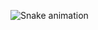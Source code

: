 ![Snake animation](https://github.com/roledbaik/roledbaik/blob/output/github-contribution-grid-snake.svg)
